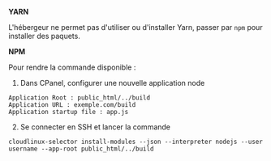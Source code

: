 **YARN**

L'hébergeur ne permet pas d'utiliser ou d'installer Yarn, passer par `npm` pour installer des paquets.

**NPM**

Pour rendre la commande disponible : 

1. Dans CPanel, configurer une nouvelle application node
```
Application Root : public_html/../build
Application URL : exemple.com/build
Application startup file : app.js
```

2. Se connecter en SSH et lancer la commande
```
cloudlinux-selector install-modules --json --interpreter nodejs --user username --app-root public_html/../build
```

